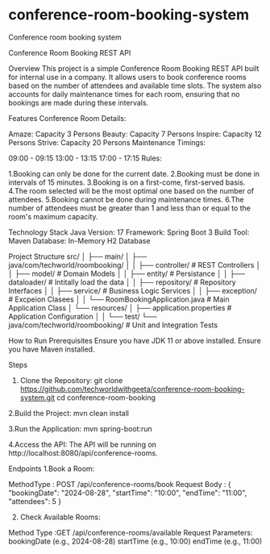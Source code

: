# conference-room-booking-system
 Conference room booking system
 
 Conference Room Booking REST API

Overview
This project is a simple Conference Room Booking REST API built for internal use in a company. It allows users to book conference rooms based on the number of attendees and available time slots. The system also accounts for daily maintenance times for each room, ensuring that no bookings are made during these intervals.

Features
Conference Room Details:

Amaze: Capacity 3 Persons
Beauty: Capacity 7 Persons
Inspire: Capacity 12 Persons
Strive: Capacity 20 Persons
Maintenance Timings:

09:00 - 09:15
13:00 - 13:15
17:00 - 17:15
Rules:

1.Booking can only be done for the current date.
2.Booking must be done in intervals of 15 minutes.
3.Booking is on a first-come, first-served basis.
4.The room selected will be the most optimal one based on the number of attendees.
5.Booking cannot be done during maintenance times.
6.The number of attendees must be greater than 1 and less than or equal to the room's maximum capacity.

Technology Stack
Java Version: 17
Framework: Spring Boot 3
Build Tool: Maven
Database: In-Memory H2 Database

Project Structure
src/
│
├── main/
│   ├── java/com/techworld/roombooking/
│   │   ├── controller/    # REST Controllers
│   │   ├── model/         # Domain Models
│   │   ├── entity/        # Persistance
│   │   ├── dataloader/    # Intitally load the data
│   │   ├── repository/    # Repository Interfaces
│   │   ├── service/       # Business Logic Services
│   │   ├── exception/     # Excpeion Clasees
│   │   └── RoomBookingApplication.java # Main Application Class
│   └── resources/
│       ├── application.properties # Application Configuration
│
│
└── test/
    └── java/com/techworld/roombooking/ # Unit and Integration Tests

How to Run
Prerequisites
Ensure you have JDK 11 or above installed.
Ensure you have Maven installed.

Steps
1. Clone the Repository:
git clone https://github.com/techworldwithgeeta/conference-room-booking-system.git
cd conference-room-booking

2.Build the Project:
mvn clean install

3.Run the Application:
mvn spring-boot:run

4.Access the API: The API will be running on http://localhost:8080/api/conference-rooms.

Endpoints
1.Book a Room:

MethodType : POST /api/conference-rooms/book
Request Body : {
  "bookingDate": "2024-08-28",
  "startTime": "10:00",
  "endTime": "11:00",
  "attendees": 5
}

2. Check Available Rooms:

Method Type :GET /api/conference-rooms/available
Request Parameters:
bookingDate (e.g., 2024-08-28)
startTime (e.g., 10:00)
endTime (e.g., 11:00)




